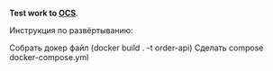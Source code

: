 ﻿**Test work to [OCS](https://www.ocs.ru/)**.
 
 Инструкция по развёртыванию:
 
Собрать докер файл (docker build . -t order-api)
Сделать compose docker-compose.yml
